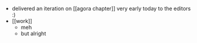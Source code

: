 - delivered an iteration on [[agora chapter]] very early today to the editors :)
- [[work]]
  - meh
  - but alright
